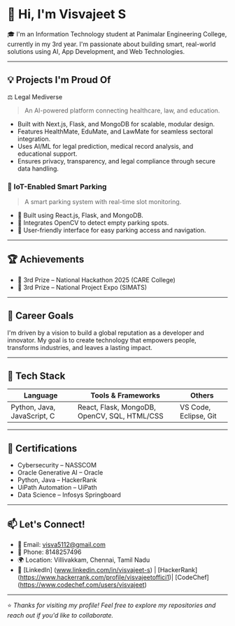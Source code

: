# 👋 Hi, I'm Visvajeet S

🎓 I'm an Information Technology student at Panimalar Engineering College, currently in my 3rd year. I'm passionate about building smart, real-world solutions using AI, App Development, and Web Technologies.

---

## 💡 Projects I'm Proud Of

⚖️ Legal Mediverse
> An AI-powered platform connecting healthcare, law, and education.
- Built with Next.js, Flask, and MongoDB for scalable, modular design.
- Features HealthMate, EduMate, and LawMate for seamless sectoral integration.
- Uses AI/ML for legal prediction, medical record analysis, and educational support.
- Ensures privacy, transparency, and legal compliance through secure data handling.
  

### 🚗 IoT-Enabled Smart Parking
> A smart parking system with real-time slot monitoring.
- 🧠 Built using React.js, Flask, and MongoDB.
- 📸 Integrates OpenCV to detect empty parking spots.
- 📱 User-friendly interface for easy parking access and navigation.

---

## 🏆 Achievements
- 🥉 3rd Prize – National Hackathon 2025 (CARE College)
- 🥉 3rd Prize – National Project Expo (SIMATS)

---

## 🎯 Career Goals
I'm driven by a vision to build a global reputation as a developer and innovator. My goal is to create technology that empowers people, transforms industries, and leaves a lasting impact.

---

## 🧰 Tech Stack

| Language      | Tools & Frameworks             | Others              |
|---------------|-------------------------------|----------------------|
| Python, Java, JavaScript, C | React, Flask, MongoDB, OpenCV, SQL, HTML/CSS | VS Code, Eclipse, Git |

---

## 📜 Certifications
- Cybersecurity – NASSCOM
- Oracle Generative AI – Oracle
- Python, Java – HackerRank
- UiPath Automation – UiPath
- Data Science – Infosys Springboard

---

## 📫 Let's Connect!
- 📧 Email: visva5112@gmail.com
- 📱 Phone: 8148257496
- 🌍 Location: Villivakkam, Chennai, Tamil Nadu  
- 🔗 [LinkedIn] (www.linkedin.com/in/visvajeet-s) | [HackerRank] (https://www.hackerrank.com/profile/visvajeetoffici1)| [CodeChef] (https://www.codechef.com/users/visvajeet)

---

⭐ *Thanks for visiting my profile! Feel free to explore my repositories and reach out if you'd like to collaborate.*

